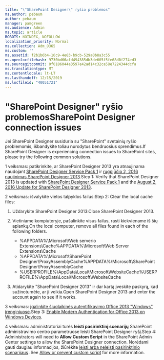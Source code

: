 ```yaml
---
title: "\"SharePoint Designer\" ryšio problemos"
ms.author: pebaum
author: pebaum
manager: pamgreen
ms.audience: Admin
ms.topic: article
ROBOTS: NOINDEX, NOFOLLOW
localization_priority: Normal
ms.collection: Adm_O365
ms.custom: ''
ms.assetid: f2b1b6b4-10c9-4e83-b9cb-529a0b8a3c55
ms.openlocfilehash: 9730bd66afd494385db3de605f5fe68d0f274ed3
ms.sourcegitcommit: 0f0186044a3597e42ad14c32ca58e7224344dcfa
ms.translationtype: MT
ms.contentlocale: lt-LT
ms.lasthandoff: 12/15/2019
ms.locfileid: "40051721"
---
```

# <a name="sharepoint-designer-connection-issues"></a><span data-ttu-id="e4309-102">"SharePoint Designer" ryšio problemos</span><span class="sxs-lookup"><span data-stu-id="e4309-102">SharePoint Designer connection issues</span></span> 

<span data-ttu-id="e4309-103">Jei SharePoint Designer susiduria su "SharePoint" svetainių ryšio problemomis, išbandykite toliau nurodytus bendruosius sprendimus.</span><span class="sxs-lookup"><span data-stu-id="e4309-103">If SharePoint Designer is experiencing connection issues to SharePoint sites, please try the following common solutions.</span></span>

<span data-ttu-id="e4309-104">1 veiksmas: patikrinkite, ar SharePoint Designer 2013 yra atnaujinama naudojant [SharePoint Designer Service Pack 1](https://support.microsoft.com/help/2817441/description-of-microsoft-sharepoint-designer-2013-service-pack-1-sp1) ir [rugpjūčio 2, 2016 naujinimas SharePoint Designer 2013](https://support.microsoft.com/help/3114721/august-2-2016-update-for-sharepoint-designer-2013-kb3114721).</span><span class="sxs-lookup"><span data-stu-id="e4309-104">Step 1: Verify that SharePoint Designer 2013 is updated with [SharePoint Designer Service Pack 1](https://support.microsoft.com/help/2817441/description-of-microsoft-sharepoint-designer-2013-service-pack-1-sp1) and the [August 2, 2016 Update for SharePoint Designer 2013](https://support.microsoft.com/help/3114721/august-2-2016-update-for-sharepoint-designer-2013-kb3114721).</span></span>



<span data-ttu-id="e4309-105">2 veiksmas: išvalykite vietos talpyklos failus:</span><span class="sxs-lookup"><span data-stu-id="e4309-105">Step 2: Clear the local cache files:</span></span>

1. <span data-ttu-id="e4309-106">Uždarykite SharePoint Designer 2013.</span><span class="sxs-lookup"><span data-stu-id="e4309-106">Close SharePoint Designer 2013.</span></span>

2. <span data-ttu-id="e4309-107">Vietiniame kompiuteryje, pašalinkite visus failus, rasti kiekviename iš šių aplankų.</span><span class="sxs-lookup"><span data-stu-id="e4309-107">On the local computer, remove all files found in each of the following folders.</span></span>

    - <span data-ttu-id="e4309-108">%APPDATA%\Microsoft\Web serverio Extensions\Cache</span><span class="sxs-lookup"><span data-stu-id="e4309-108">%APPDATA%\Microsoft\Web Server Extensions\Cache</span></span>
    - <span data-ttu-id="e4309-109">%APPDATA%\Microsoft\SharePoint Designer\ProxyAssemblyCache</span><span class="sxs-lookup"><span data-stu-id="e4309-109">%APPDATA%\Microsoft\SharePoint Designer\ProxyAssemblyCache</span></span>
    - <span data-ttu-id="e4309-110">%USERPROFILE%\AppData\Local\Microsoft\WebsiteCache</span><span class="sxs-lookup"><span data-stu-id="e4309-110">%USERPROFILE%\AppData\Local\Microsoft\WebsiteCache</span></span>

3. <span data-ttu-id="e4309-111">Atidarykite "SharePoint Designer 2013" ir dar kartą įveskite paskyrą, kad sužinotumėte, ar ji veikia.</span><span class="sxs-lookup"><span data-stu-id="e4309-111">Open SharePoint Designer 2013 and enter the account again to see if it works.</span></span>

<span data-ttu-id="e4309-112">3 veiksmas: [įgalinkite šiuolaikinės autentifikavimo Office 2013 "Windows" įrenginiuose](https://docs.microsoft.com/office365/admin/security-and-compliance/enable-modern-authentication?redirectSourcePath=/article/Enable-Modern-Authentication-for-Office-2013-on-Windows-devices-7dc1c01a-090f-4971-9677-f1b192d6c910&view=o365-worldwide).</span><span class="sxs-lookup"><span data-stu-id="e4309-112">Step 3: [Enable Modern Authentication for Office 2013 on Windows Devices](https://docs.microsoft.com/office365/admin/security-and-compliance/enable-modern-authentication?redirectSourcePath=/article/Enable-Modern-Authentication-for-Office-2013-on-Windows-devices-7dc1c01a-090f-4971-9677-f1b192d6c910&view=o365-worldwide).</span></span>

<span data-ttu-id="e4309-113">4 veiksmas: administratoriai turės **leisti pasirinktinį scenarijų** SharePoint administravimo centro parametruose leisti SharePoint Designer ryšį.</span><span class="sxs-lookup"><span data-stu-id="e4309-113">Step 4: Administrators will need to **Allow Custom Script** in the SharePoint Admin Center settings to allow the SharePoint Designer connection.</span></span> <span data-ttu-id="e4309-114">Norėdami gauti daugiau informacijos, žiūrėkite [leisti arba neleisti pasirinktinio scenarijaus](https://docs.microsoft.com/sharepoint/allow-or-prevent-custom-script) .</span><span class="sxs-lookup"><span data-stu-id="e4309-114">See [Allow or prevent custom script](https://docs.microsoft.com/sharepoint/allow-or-prevent-custom-script) for more information.</span></span>


